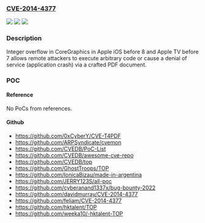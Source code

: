 ### [CVE-2014-4377](https://cve.mitre.org/cgi-bin/cvename.cgi?name=CVE-2014-4377)
![](https://img.shields.io/static/v1?label=Product&message=n%2Fa&color=blue)
![](https://img.shields.io/static/v1?label=Version&message=n%2Fa&color=blue)
![](https://img.shields.io/static/v1?label=Vulnerability&message=n%2Fa&color=brighgreen)

### Description

Integer overflow in CoreGraphics in Apple iOS before 8 and Apple TV before 7 allows remote attackers to execute arbitrary code or cause a denial of service (application crash) via a crafted PDF document.

### POC

#### Reference
No PoCs from references.

#### Github
- https://github.com/0xCyberY/CVE-T4PDF
- https://github.com/ARPSyndicate/cvemon
- https://github.com/CVEDB/PoC-List
- https://github.com/CVEDB/awesome-cve-repo
- https://github.com/CVEDB/top
- https://github.com/GhostTroops/TOP
- https://github.com/IonicaBizau/made-in-argentina
- https://github.com/JERRY123S/all-poc
- https://github.com/cyberanand1337x/bug-bounty-2022
- https://github.com/davidmurray/CVE-2014-4377
- https://github.com/feliam/CVE-2014-4377
- https://github.com/hktalent/TOP
- https://github.com/weeka10/-hktalent-TOP

